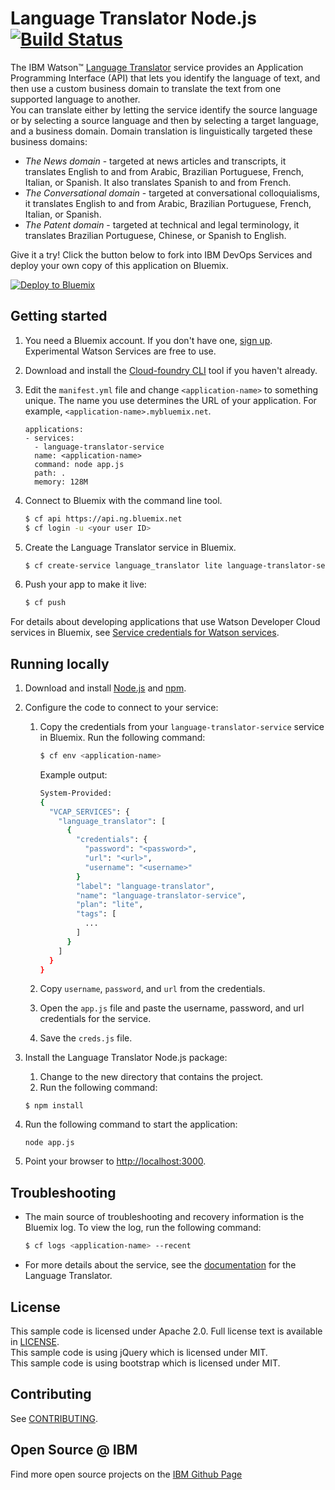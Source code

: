 # Language Translator Node.js [![Build Status](https://travis-ci.org/watson-developer-cloud/language-translator-nodejs.svg?branch=master)](https://travis-ci.org/watson-developer-cloud/language-translator-nodejs)

  The IBM Watson&trade; [Language Translator][service_url] service provides an Application Programming Interface (API) that lets you identify the language of text, and then use a custom business domain to translate the text from one supported language to another.  
  You can translate either by letting the service identify the source language or by selecting a source language and then by selecting a target language, and a business domain. Domain translation is linguistically targeted these business domains:
  * *The News domain* - targeted at news articles and transcripts, it translates English to and from Arabic, Brazilian Portuguese, French, Italian, or Spanish. It also translates Spanish to and from French.
  * *The Conversational domain* - targeted at conversational colloquialisms, it translates English to and from Arabic, Brazilian Portuguese, French, Italian, or Spanish.
  * *The Patent domain* - targeted at technical and legal terminology, it translates Brazilian Portuguese, Chinese, or Spanish to English.

Give it a try! Click the button below to fork into IBM DevOps Services and deploy your own copy of this application on Bluemix.

[![Deploy to Bluemix](https://bluemix.net/deploy/button.png)](https://bluemix.net/deploy?repository=https://github.com/watson-developer-cloud/language-translator-nodejs)

## Getting started

1. You need a Bluemix account. If you don't have one, [sign up][sign_up]. Experimental Watson Services are free to use.

1. Download and install the [Cloud-foundry CLI][cloud_foundry] tool if you haven't already.

1. Edit the `manifest.yml` file and change `<application-name>` to something unique. The name you use determines the URL of your application. For example, `<application-name>.mybluemix.net`.

    ```
    applications:
    - services:
      - language-translator-service
      name: <application-name>
      command: node app.js
      path: .
      memory: 128M
    ```

1. Connect to Bluemix with the command line tool.

    ```sh
    $ cf api https://api.ng.bluemix.net
    $ cf login -u <your user ID>
    ```

1. Create the Language Translator service in Bluemix.

    ```sh
    $ cf create-service language_translator lite language-translator-service
    ```

1. Push your app to make it live:

    ```sh
    $ cf push
    ```

  For details about developing applications that use Watson Developer Cloud services in Bluemix, see [Service credentials for Watson services][getting_started].


## Running locally
1. Download and install [Node.js](http://nodejs.org/) and [npm](https://www.npmjs.com/).

1. Configure the code to connect to your service:

    1. Copy the credentials from your `language-translator-service` service in Bluemix. Run the following command:

        ```sh
        $ cf env <application-name>
        ```

        Example output:

        ```sh
        System-Provided:
        {
          "VCAP_SERVICES": {
            "language_translator": [
              {
                "credentials": {
                  "password": "<password>",
                  "url": "<url>",
                  "username": "<username>"
                }
                "label": "language-translator",
                "name": "language-translator-service",
                "plan": "lite",
                "tags": [
                  ...
                ]
              }
            ]
          }
        }
        ```

    1. Copy `username`, `password`, and `url` from the credentials.
    1. Open the `app.js` file and paste the username, password, and url credentials for the service.
    1. Save the `creds.js` file.


1. Install the Language Translator Node.js package:
    1. Change to the new directory that contains the project.
    2. Run the following command:

    ```node
    $ npm install
    ```

1. Run the following command to start the application:

    ```node
    node app.js
    ```

1. Point your browser to [http://localhost:3000](http://localhost:3000).


## Troubleshooting

* The main source of troubleshooting and recovery information is the Bluemix log. To view the log, run the following command:

  ```sh
  $ cf logs <application-name> --recent
  ```

* For more details about the service, see the [documentation][docs] for the Language Translator.

## License

  This sample code is licensed under Apache 2.0. Full license text is available in [LICENSE](LICENSE).  
  This sample code is using jQuery which is licensed under MIT.  
  This sample code is using bootstrap which is licensed under MIT.

## Contributing

  See [CONTRIBUTING](CONTRIBUTING.md).

## Open Source @ IBM
  Find more open source projects on the [IBM Github Page](http://ibm.github.io/)

[cloud_foundry]: https://github.com/cloudfoundry/cli
[service_url]: http://www.ibm.com/watson/developercloud/language-translator.html
[getting_started]: https://www.ibm.com/watson/developercloud/doc/common/getting-started-credentials.html
[sign_up]: https://console.ng.bluemix.net/registration/
[docs]: http://www.ibm.com/watson/developercloud/doc/language-translator/index.html
